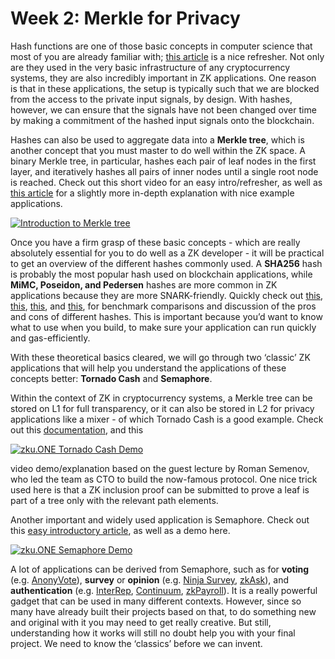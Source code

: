# Week 2: Merkle for Privacy

Hash functions are one of those basic concepts in computer science that most of you are already familiar with; [this article](https://decentralizedthoughts.github.io/2020-08-28-what-is-a-cryptographic-hash-function) is a nice refresher. Not only are they used in the very basic infrastructure of any cryptocurrency systems, they are also incredibly important in ZK applications. One reason is that in these applications, the setup is typically such that we are blocked from the access to the private input signals, by design. With hashes, however, we can ensure that the signals have not been changed over time by making a commitment of the hashed input signals onto the blockchain.

Hashes can also be used to aggregate data into a **Merkle tree**, which is another concept that you must master to do well within the ZK space. A binary Merkle tree, in particular, hashes each pair of leaf nodes in the first layer, and iteratively hashes all pairs of inner nodes until a single root node is reached. Check out this short video for an easy intro/refresher, as well as [this article](https://decentralizedthoughts.github.io/2020-12-22-what-is-a-merkle-tree) for a slightly more in-depth explanation with nice example applications.

[![Introduction to Merkle tree](https://img.youtube.com/vi/n6nEPaE7KZ8/maxresdefault.jpg)](https://youtu.be/n6nEPaE7KZ8)

Once you have a firm grasp of these basic concepts - which are really absolutely essential for you to do well as a ZK developer - it will be practical to get an overview of the different hashes commonly used. A **SHA256** hash is probably the most popular hash used on blockchain applications, while **MiMC, Poseidon, and Pedersen** hashes are more common in ZK applications because they are more SNARK-friendly. Quickly check out [this](https://ethresear.ch/t/gas-and-circuit-constraint-benchmarks-of-binary-and-quinary-incremental-merkle-trees-using-the-poseidon-hash-function/7446), [this](https://ethresear.ch/t/performance-of-rescue-and-poseidon-hash-functions/7161), [this](https://medium.com/aztec-protocol/plonk-benchmarks-2-5x-faster-than-groth16-on-mimc-9e1009f96dfe), and [this](https://medium.com/aztec-protocol/plonk-benchmarks-ii-5x-faster-than-groth16-on-pedersen-hashes-ea5285353db0), for benchmark comparisons and discussion of the pros and cons of different hashes. This is important because you’d want to know what to use when you build, to make sure your application can run quickly and gas-efficiently.

With these theoretical basics cleared, we will go through two ‘classic’ ZK applications that will help you understand the applications of these concepts better: **Tornado Cash** and **Semaphore**.

Within the context of ZK in cryptocurrency systems, a Merkle tree can be stored on L1 for full transparency, or it can also be stored in L2 for privacy applications like a mixer - of which Tornado Cash is a good example. Check out this [documentation](htttps://docs.tornado.cash/general/how-does-tornado.cash-work#:~:text=To%20achieve%20privacy%2C%20Tornado.,that%20mix%20all%20deposited%20assets), and this

[![zku.ONE Tornado Cash Demo](https://img.youtube.com/vi/XSYHDi3KjiE/maxresdefault.jpg)](https://youtu.be/XSYHDi3KjiE)

video demo/explanation based on the guest lecture by Roman Semenov, who led the team as CTO to build the now-famous protocol. One nice trick used here is that a ZK inclusion proof can be submitted to prove a leaf is part of a tree only with the relevant path elements.

Another important and widely used application is Semaphore. Check out this [easy introductory article](https://medium.com/coinmonks/to-mixers-and-beyond-presenting-semaphore-a-privacy-gadget-built-on-ethereum-4c8b00857c9b), as well as a demo here.

[![zku.ONE Semaphore Demo](https://img.youtube.com/vi/vLWkrpVeWXQ/maxresdefault.jpg)](https://youtu.be/vLWkrpVeWXQ)

A lot of applications can be derived from Semaphore, such as for **voting** (e.g. [AnonyVote](https://github.com/TosinShada/anonyvote)), **survey** or **opinion** (e.g. [Ninja Survey](https://github.com/ChubbyCub/survey-on-chain-hh), [zkAsk](https://github.com/violetwee/zkAsk)), and **authentication** (e.g. [InterRep](https://github.com/interep-project/reputation-service), [Continuum](https://github.com/tomoima525/continuum), [zkPayroll](https://github.com/Harsh8196/Harmony-ZKU/tree/main/ZKPayroll/Backend)). It is a really powerful gadget that can be used in many different contexts. However, since so many have already built their projects based on that, to do something new and original with it you may need to get really creative. But still, understanding how it works will still no doubt help you with your final project. We need to know the ‘classics’ before we can invent.
